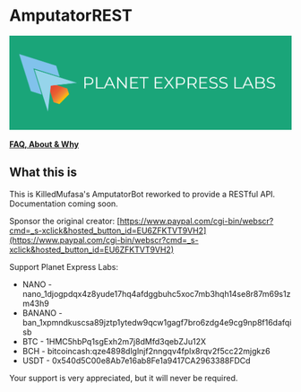 # AmputatorREST

![#PEXL](/branding/PEXL-banner.png)

**[FAQ, About & Why](https://www.reddit.com/r/AmputatorBot/comments/ehrq3z/why_did_i_build_amputatorbot/)**

## What this is

This is KilledMufasa's AmputatorBot reworked to provide a RESTful API. Documentation coming soon.

Sponsor the original creator: [https://www.paypal.com/cgi-bin/webscr?cmd=_s-xclick&hosted_button_id=EU6ZFKTVT9VH2](https://www.paypal.com/cgi-bin/webscr?cmd=_s-xclick&hosted_button_id=EU6ZFKTVT9VH2)

Support Planet Express Labs:  

- NANO - nano_1djogpdqx4z8yude17hq4afdggbuhc5xoc7mb3hqh14se8r87m69s1zm43h9
- BANANO - ban_1xpmndkuscsa89jztp1ytedw9qcw1gagf7bro6zdg4e9cg9np8f16dafqisb
- BTC - 1HMC5hbPq1sgExh2m7j8dMfd3qebZJu12X
- BCH - bitcoincash:qze4898dlglnjf2nngqv4fplx8rqv2f5cc22mjgkz6
- USDT -  0x540d5C00e8Ab7e16ab8Fe1a9417CA2963388FDCd

Your support is very appreciated, but it will never be required.
